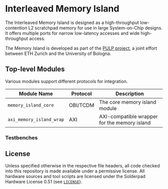 # Interleaved Memory Island

The Interleaved Memory Island is designed as a high-throughput low-contention L2 scratchpad memory for use in large System-on-Chip designs. It offers multiple ports for narrow low-latency accesses and wide high-throughput access.

The Memory Island is developed as part of the [PULP project](https://pulp-platform.org/), a joint effort between ETH Zurich and the University of Bologna.

## Top-level Modules

Various modules support different protocols for integration.

| Module Name | Protocol | Description |
|---|---|---|
| `memory_island_core` | OBI/TCDM | The core memory island module |
| `axi_memory_island_wrap` | AXI | AXI-compatible wrapper for the memory island |

### Testbenches


## License

Unless specified otherwise in the respective file headers, all code checked into this repository is made available under a permissive license. All hardware sources and tool scripts are licensed under the Solderpad Hardware License 0.51 (see [`LICENSE`](LICENSE)).
